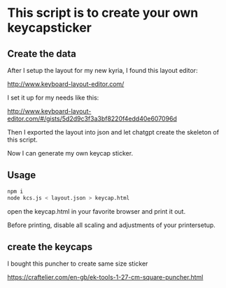 # This script is to create your own keycapsticker  

## Create the data

After I setup the layout for my new kyria, I found this layout editor:

http://www.keyboard-layout-editor.com/

I set it up for my needs like this: 

http://www.keyboard-layout-editor.com/#/gists/5d2d9c3f3a3bf8220f4edd40e607096d

Then I exported the layout into json and let chatgpt create the skeleton of this script.

Now I can generate my own keycap sticker.

## Usage
```bash
npm i 
node kcs.js < layout.json > keycap.html
```

open the keycap.html in your favorite browser and print it out. 

Before printing, disable all scaling and adjustments of your printersetup.  

## create the keycaps

I bought this puncher to create same size sticker

https://craftelier.com/en-gb/ek-tools-1-27-cm-square-puncher.html

